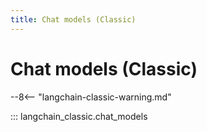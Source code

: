 ```yaml
---
title: Chat models (Classic)
---
```


# Chat models (Classic)

--8<-- "langchain-classic-warning.md"

::: langchain_classic.chat_models
